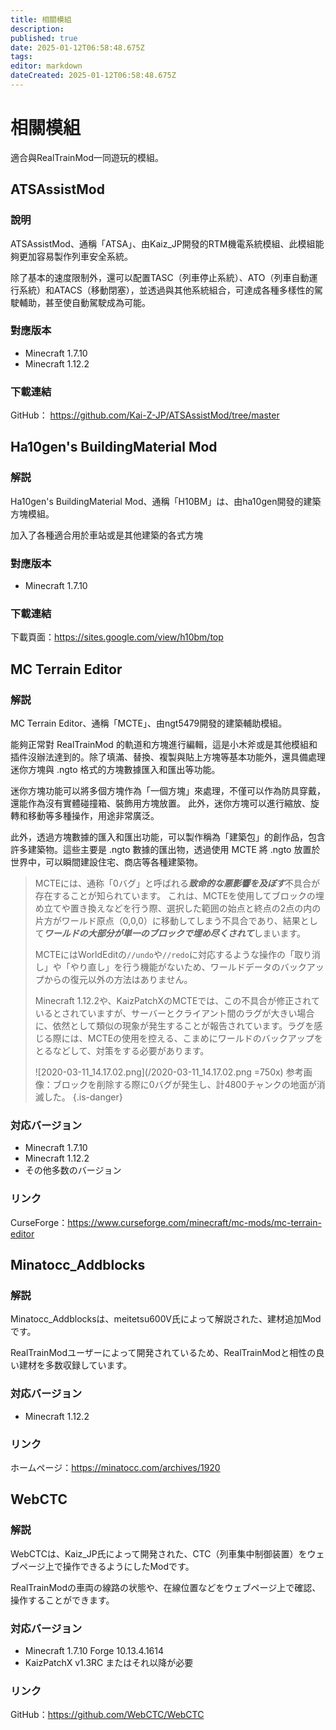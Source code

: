 ```yaml
---
title: 相關模組
description: 
published: true
date: 2025-01-12T06:58:48.675Z
tags: 
editor: markdown
dateCreated: 2025-01-12T06:58:48.675Z
---
```


# 相關模組

適合與RealTrainMod一同遊玩的模組。

## ATSAssistMod

### 說明
ATSAssistMod、通稱「ATSA」、由Kaiz_JP開發的RTM機電系統模組、此模組能夠更加容易製作列車安全系統。

除了基本的速度限制外，還可以配置TASC（列車停止系統）、ATO（列車自動運行系統）和ATACS（移動閉塞），並透過與其他系統組合，可達成各種多樣性的駕駛輔助，甚至使自動駕駛成為可能。

### 對應版本
* Minecraft 1.7.10
* Minecraft 1.12.2

### 下載連結
GitHub： <a href="https://github.com/Kai-Z-JP/ATSAssistMod/tree/master" target="_blank">https://github.com/Kai-Z-JP/ATSAssistMod/tree/master</a>

## Ha10gen's BuildingMaterial Mod

### 解説
Ha10gen's BuildingMaterial Mod、通稱「H10BM」は、由ha10gen開發的建築方塊模組。

加入了各種適合用於車站或是其他建築的各式方塊

### 對應版本
* Minecraft 1.7.10

### 下載連結
下載頁面：<a href="https://sites.google.com/view/h10bm/top" target="_blank">https://sites.google.com/view/h10bm/top</a>

## MC Terrain Editor

### 解説
MC Terrain Editor、通稱「MCTE」、由ngt5479開發的建築輔助模組。

能夠正常對 RealTrainMod 的軌道和方塊進行編輯，這是小木斧或是其他模組和插件沒辦法達到的。除了填滿、替換、複製與貼上方塊等基本功能外，還具備處理迷你方塊與 .ngto 格式的方塊數據匯入和匯出等功能。

迷你方塊功能可以將多個方塊作為「一個方塊」來處理，不僅可以作為防具穿戴，還能作為沒有實體碰撞箱、裝飾用方塊放置。
此外，迷你方塊可以進行縮放、旋轉和移動等多種操作，用途非常廣泛。

此外，透過方塊數據的匯入和匯出功能，可以製作稱為「建築包」的創作品，包含許多建築物。這些主要是 .ngto 數據的匯出物，透過使用 MCTE 將 .ngto 放置於世界中，可以瞬間建設住宅、商店等各種建築物。

> MCTEには、通称「0バグ」と呼ばれる***致命的な悪影響を及ぼす***不具合が存在することが知られています。
> これは、MCTEを使用してブロックの埋め立てや置き換えなどを行う際、選択した範囲の始点と終点の2点の内の片方がワールド原点（0,0,0）に移動してしまう不具合であり、結果として***ワールドの大部分が単一のブロックで埋め尽くされて***しまいます。
> 
> MCTEにはWorldEditの`//undo`や`//redo`に対応するような操作の「取り消し」や「やり直し」を行う機能がないため、ワールドデータのバックアップからの復元以外の方法はありません。
> 
> Minecraft 1.12.2や、KaizPatchXのMCTEでは、この不具合が修正されているとされていますが、サーバーとクライアント間のラグが大きい場合に、依然として類似の現象が発生することが報告されています。ラグを感じる際には、MCTEの使用を控える、こまめにワールドのバックアップをとるなどして、対策をする必要があります。
> 
> ![2020-03-11_14.17.02.png](/2020-03-11_14.17.02.png =750x)
> 参考画像：ブロックを削除する際に0バグが発生し、計4800チャンクの地面が消滅した。
{.is-danger}

### 対応バージョン
* Minecraft 1.7.10
* Minecraft 1.12.2
* その他多数のバージョン

### リンク
CurseForge：<a href="https://www.curseforge.com/minecraft/mc-mods/mc-terrain-editor" target="_blank">https://www.curseforge.com/minecraft/mc-mods/mc-terrain-editor</a>

## Minatocc_Addblocks

### 解説
Minatocc_Addblocksは、meitetsu600V氏によって解説された、建材追加Modです。

RealTrainModユーザーによって開発されているため、RealTrainModと相性の良い建材を多数収録しています。

### 対応バージョン
* Minecraft 1.12.2

### リンク
ホームページ：<a href="https://minatocc.com/archives/1920" target="_blank">https://minatocc.com/archives/1920</a>

## WebCTC

### 解説
WebCTCは、Kaiz_JP氏によって開発された、CTC（列車集中制御装置）をウェブページ上で操作できるようにしたModです。

RealTrainModの車両の線路の状態や、在線位置などをウェブページ上で確認、操作することができます。

### 対応バージョン
* Minecraft 1.7.10 Forge 10.13.4.1614
* KaizPatchX v1.3RC またはそれ以降が必要

### リンク
GitHub：<a href="https://github.com/WebCTC/WebCTC" target="_blank">https://github.com/WebCTC/WebCTC</a>